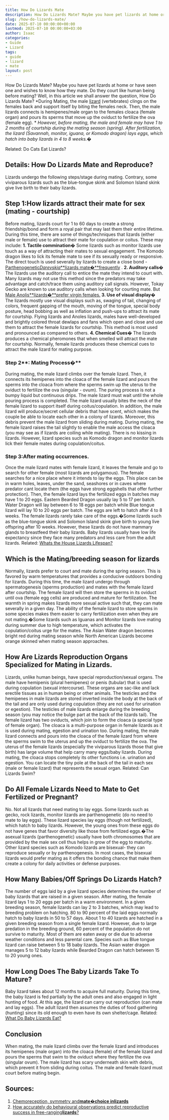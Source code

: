 ```yaml
---
title: How Do Lizards Mate
description: How Do Lizards Mate? Maybe you have pet lizards at home or have seen one and wishes to know how they mate. Do they court like human being before mating?
slug: /how-do-lizards-mate/
date: 2025-07-10 00:00:00+00:00
lastmod: 2025-07-10 00:00:00+03:00
author: Isaac
categories:
- Guide
- Lizard
tags:
- guide
- lizard
- mate
layout: post
---
```

How Do Lizards Mate? Maybe you have pet lizards at home or have seen one and wishes to know how they mate. Do they court like human being before mating? Well, in this article we shall answer the question, How Do Lizards Mate?
*During Mating, the male [lizard](https://pestpolicy.com/are-lizards-poisonous/) (vertebrates) clings on the females back and support itself by biting the females neck. Then, the male lizards connects is hemipenes/male organ to the females cloaca (female organ) and pours its sperms that move up the oviduct to fertilize the ova (female egg). *
*However, before mating, the male and female may have 1 to 2 months of courtship during the mating season (spring). After fertilization, the lizard (Savannah, monitor, iguana, or Komodo dragon) lays eggs, which hatch into baby lizards in 4 to 8 weeks.�*

Related:
Do Cats Eat Lizards?
## **Details: How Do Lizards Mate and Reproduce?**
Lizards undergo the following steps/stage during mating. Contrary, some viviparous lizards such as the blue-tongue skink and Solomon Island skink give live birth to their baby lizards.
## Step 1:**How lizards attract their mate for sex (mating - courtship)**
Before mating, lizards court for 1 to 60 days to create a strong friendship/bond and form a royal pair that may last them their entire lifetime. During this time, there are some of things/techniques that lizards (either male or female) use to attract their mate for copulation or coitus. These may include:
**1. Tactile commination�**
Some lizards such as monitor lizards use touch as a way of attracting their mates to sexual engagement. The Komodo dragon likes to lick its female mate to see if its sexually ready or responsive.
The direct touch is used severally by lizards to create a close bond -
[Parthenogenetic*Darevskia***lizards mate�**frequently](https://www.tandfonline.com/doi/abs/10.1080/00222933.2018.1435832)
.
**2. Auditory calls�**
The lizards use the auditory call to entice the mate they intend to court with. Many lizards may not use this method since the predators may take advantage and catch/trace them using auditory call signals.
However, Tokay Gecko are known to use auditory calls when looking for courting mate. But
[Male Anolis**lizards�**prefer virgin females.](https://www.biorxiv.org/content/10.1101/421925v1.abstract)
**3. Use of visual display�**
The lizards mostly use visual displays such as, swaging of tail, changing of colors, frequent gapping of the mouth, moving of the tongue, special body posture, head bobbing as well as inflation and push-ups to attract its mate for courtship.
Flying lizards and Anoles lizards, males have well-developed and brightly colored throat dewlaps and fans which open and close and use them to attract the female lizards for courtship. This method is most used and pronounced as compared to others.
**4. Chemical Cues�**
The lizards produces a chemical pheromones that when smelled will attract the mate for courtship. Normally, female lizards produces these chemical cues to attract the male lizard for mating purpose.
### Step 2**: Mating Process�**
During mating, the male lizard climbs over the female lizard. Then, it connects its hemipenes into the cloaca of the female lizard and pours the sperms into the cloaca from where the sperms swim up the uterus to the oviduct to fertilize the ova (singular - ovum).
The puring process is not a bumpy liquid but continuous drips. The male lizard must wait until the whole pouring process is completed.
The male lizard usually bites the neck of the female lizard to support itself during coitus/copulation. In addition, the male lizard will produce/secret cellular debris that have scent, which makes the couple be able to locate each other in a colony of lizards. Moreover, this debris prevent the male lizard from sliding during mating.
During mating, the female lizard raises the tail slightly to enable the male access the cloaca (you may see as if lizards are coiling while mating). There is no kissing in lizards. However, lizard species such as Komodo dragon and monitor lizards lick their female mates during copulation/coitus.
### Step 3:**After mating occurrences.**
Once the male lizard mates with female lizard, it leaves the female and go to search for other female (most lizards are polygamous). The female searches for a nice place where it intends to lay the eggs.
This place can be in warm holes, leaves, under the sand, seashores or in caves where predator cant locate them (the eggs have strong eggshells that offer further protection).
Then, the female lizard lays the fertilized eggs in batches may have 1 to 20 eggs. Eastern Bearded Dragon usually lay 5 to 17 per batch. Water Dragon will lay between 6 to 18 eggs per batch while Blue tongue lizard will lay 10 to 20 eggs per batch.
The eggs are left to hatch after 4 to 8 weeks. The female lizards rarely take care of the eggs.�Some lizards such as the blue-tongue skink and Solomon Island skink give birth to young live offspring after 10 weeks.
However, these lizards do not have mammary glands to breastfeed their baby lizards. Baby lizards usually have low life expectancy since they face many predators and less care from the adult lizards.
Related:
[Whats the House Lizards Lifespan?](https://pestpolicy.com/house-lizard-lifespan/)
## Which is the Mating/breeding season for lizards
Normally, lizards prefer to court and mate during the spring season. This is favored by warm temperatures that provides a conducive outdoors bonding for lizards. During this time, the male lizard undergo through spermatogenesis (sperms production) and mates with the female lizard after courtship.
The female lizard will then store the sperms in its oviduct until ova (female egg cells) are produced and mature for fertilization. The warmth in spring makes lizards more sexual active such that, they can mate severally in a given day.
The ability of the female lizard to store sperms in some species makes them easier to carry fertilization even when they are not mating.�Some lizards such as Iguanas and Monitor lizards love mating during summer due to high temperature, which activates the copulation/coitus urge for the mates.
The Asian Water dragon becomes bright red during mating season while North American Lizards become orange skinned when mating season approaches.
## How Are Lizards Reproduction Organs Specialized for Mating in Lizards.
Lizards, unlike human beings, have special reproduction/sexual organs. The male have hemipenis (plural hemipenes) or penis (tubular) that is used during copulation (sexual intercourse). These organs are sac-like and lack erectile tissues as in human being or other animals.
The testicles and the hemipenes in male lizards are stored inverted inside the body at the back of the tail and are only used during copulation (they are not used for urination or egestion). The testicles of male lizards enlarge during the breeding season (you may notice the bulge part at the back of the lizards tail).
The female lizard has two oviducts, which join to form the cloaca (a special type of female organ). The cloaca is a multi-purpose organ in female lizards as it is used during mating, egestion and urination too.
During mating, the male lizard connects and pours into the cloaca of the female lizard from where the sperms swim to the uterus and up the oviduct to fertilize the ova.
The uterus of the female lizards (especially the viviparous lizards  those that give birth) has large volume that help carry many eggs/baby lizards.
During mating, the cloaca stops completely its other functions i.e. urination and egestion. You can locate the tiny pole at the back of the tail in each sex (male or female lizard) that represents the sexual organ.
Related:
Can Lizards Swim?
## Do All Female Lizards Need to Mate to Get Fertilized or Pregnant?
No. Not all lizards that need mating to lay eggs. Some lizards such as gecko, rock lizards, monitor lizards are parthenogenetic (do no need to mate to lay eggs). These lizard species lay eggs (though not fertilized), which hatch to baby lizards.
However, the young ones from these eggs do not have genes that favor diversity like those from fertilized eggs.�The asexual lizards (parthenogenetic) usually have both chromosomes that are provided by the male sex cell thus helps in grow of the egg to maturity.
Other lizard species such as Komodo lizards are bisexual- they can reproduce sexually or by parthenogenesis. In most cases, the bisexual lizards would prefer mating as it offers the bonding chance that make them create a colony for daily activities or defense purposes.
## How Many Babies/Off Springs Do Lizards Hatch?
The number of eggs laid by a give lizard species determines the number of baby lizards that are raised in a given season. After mating, the female lizard lays 1 to 20 eggs per batch in a warm environment.
In a given breeding season, female lizards can lay 2 to 3 batches, which may lead to breeding problem on hatching. 80 to 90 percent of the laid eggs normally hatch to baby lizards in 50 to 57 days.
About 1 to 40 lizards are hatched in a given breeding season from a single female lizard. However, due to large predation in the breeding ground, 60 percent of the population do not survive to maturity. Most of them are eaten away or die due to adverse weather conditions and less parental care.
Species such as Blue tongue lizard can raise between 5 to 18 baby lizards. The Asian water dragon manages 5 to 12 baby lizards while Bearded Dragon can hatch between 15 to 20 young ones.
## How Long Does The Baby Lizards Take To Mature?
Baby lizard takes about 12 months to acquire full maturity. During this time, the baby lizard is fed partially by the adult ones and also engaged in light hunting of food.
At this age, the lizard can carry out reproduction (can mate and lay eggs). The adult lizard then assumes the duties of food gathering (hunting) since its old enough to even have its own shelter/cage.
Related:
[What Do Baby Lizards Eat?](https://pestpolicy.com/what-do-baby-lizards-eat/)
## Conclusion
When mating, the male lizard climbs over the female lizard and introduces its hemipenes (male organ) into the cloaca (female) of the female lizard and pours the sperms that swim to the oviduct where they fertilize the ova (singular ovum).
The male lizard has scary underneath skin with debris, which prevent it from sliding during coitus. The male and female lizard must court before mating begin.
## Sources:
1. [Chemoreception, symmetry and**mate�**choice in**lizards**](https://royalsocietypublishing.org/doi/abs/10.1098/rspb.2000.1137)
2. [How accurately do behavioural observations predict reproductive success in free-ranging**lizards**?](https://royalsocietypublishing.org/doi/abs/10.1098/rsbl.2019.0030)